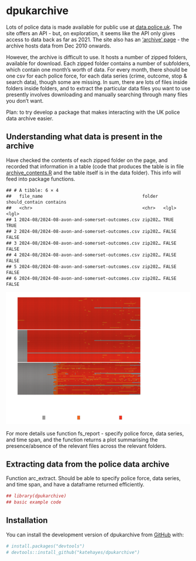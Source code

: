 
# dpukarchive

<!-- badges: start -->
<!-- badges: end -->

Lots of police data is made available for public use at
[data.police.uk](https://data.police.uk). The site offers an API - but,
on exploration, it seems like the API only gives access to data back as
far as 2021. The site also has an [‘archive’
page](https://data.police.uk/data/archive/) - the archive hosts data
from Dec 2010 onwards. <br>

However, the archive is difficult to use. It hosts a number of zipped
folders, available for download. Each zipped folder contains a number of
subfolders, which contain one month’s worth of data. For every month,
there should be one csv for each police force, for each data series
(crime, outcome, stop & search data), though some are missing. In sum,
there are lots of files inside folders inside folders, and to extract
the particular data files you want to use presently involves downloading
and manually searching through many files you don’t want. <br>

Plan: to try develop a package that makes interacting with the UK police
data archive easier.
<!-- I'm trying to take stock of the archive - figure out what data files are absent/present/present in multiple versions, how to interact with the archive in the most efficient way, etc.results='hide',fig.keep='all'-->

## Understanding what data is present in the archive

Have checked the contents of each zipped folder on the page, and
recorded that information in a table (code that produces the table is in
file
[archive_contents.R](https://github.com/katehayes/dpukarchive/blob/main/data-raw/archive_contents.R)
and the table itself is in the data folder). This info will feed into
package functions.

    ## # A tibble: 6 × 4
    ##   file_name                                      folder  should_contain contains
    ##   <chr>                                          <chr>   <lgl>          <lgl>   
    ## 1 2024-08/2024-08-avon-and-somerset-outcomes.csv zip202… TRUE           TRUE    
    ## 2 2024-08/2024-08-avon-and-somerset-outcomes.csv zip202… FALSE          FALSE   
    ## 3 2024-08/2024-08-avon-and-somerset-outcomes.csv zip202… FALSE          FALSE   
    ## 4 2024-08/2024-08-avon-and-somerset-outcomes.csv zip202… FALSE          FALSE   
    ## 5 2024-08/2024-08-avon-and-somerset-outcomes.csv zip202… FALSE          FALSE   
    ## 6 2024-08/2024-08-avon-and-somerset-outcomes.csv zip202… FALSE          FALSE

![](README_files/figure-gfm/availability-plot-1.png)<!-- -->

For more details use function fs_report - specify police force, data
series, and time span, and the function returns a plot summarising the
presence/absence of the relevant files across the relevant folders.

## Extracting data from the police data archive

Function arc_extract. Should be able to specify police force, data
series, and time span, and have a dataframe returned efficiently.

``` r
## library(dpukarchive)
## basic example code
```

## Installation

You can install the development version of dpukarchive from
[GitHub](https://github.com/) with:

``` r
# install.packages("devtools")
# devtools::install_github("katehayes/dpukarchive")
```
